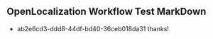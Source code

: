 ## OpenLocalization Workflow Test MarkDown
* ab2e6cd3-ddd8-44df-bd40-36ceb018da31 thanks!

<!--HONumber=Jul16_HO4-->


